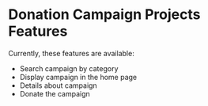 # Donation Campaign Projects Features

Currently, these features are available:

- Search campaign by category
- Display campaign in the home page
- Details about campaign
- Donate the campaign

